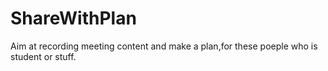 # ShareWithPlan
Aim at recording meeting content and make a plan,for these poeple who is student or stuff.
